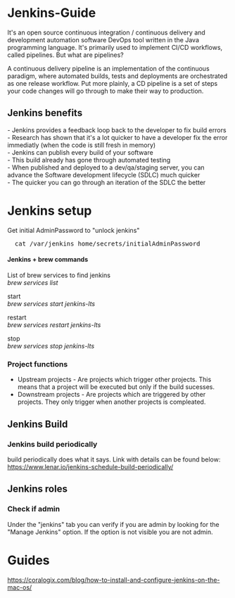 # Jenkins-Guide

It's an open source continuous integration / continuous delivery and development automation software DevOps tool written in the Java programming language. It's primarily used to implement CI/CD workflows, called pipelines. But what are pipelines?

A continuous delivery pipeline is an implementation of the continuous paradigm, where automated builds, tests and deployments are orchestrated as one release workflow. Put more plainly, a CD pipeline is a set of steps your code changes will go through to make their way to production.

<h2>Jenkins benefits</h2>
- Jenkins provides a feedback loop back to the developer to fix build errors <br>
- Research has shown that it's a lot quicker to have a developer fix the error immediatly (when the code is still fresh in memory) <br>
- Jenkins can publish every build of your software <br>
- This build already has gone through automated testing <br>
- When published and deployed to a dev/qa/staging server, you can advance the Software development lifecycle (SDLC) much quicker <br>
- The quicker you can go through an iteration of the SDLC the better <br>

<h1>Jenkins setup</h1>

Get initial AdminPassword to "unlock jenkins" 
<pre>
  cat /var/jenkins_home/secrets/initialAdminPassword
</pre>

#### Jenkins + brew commands

List of brew services to find jenkins <br>
<i> brew services list </i>

start<br>
<i>brew services start jenkins-lts</i>

restart <br>
<i>brew services restart jenkins-lts</i>

stop <br>
<i>brew services stop jenkins-lts</i>

### Project functions

- Upstream projects - Are projects which trigger other projects. This means that a project will be executed but only if the build sucesses.
- Downstream projects - Are projects which are triggered by other projects. They only trigger when another projects is compleated. 

## Jenkins Build

### Jenkins build periodically

build periodically does what it says. Link with details can be found below: <br>
https://www.lenar.io/jenkins-schedule-build-periodically/

<h2>Jenkins roles</h2>
<h3>Check if admin</h3>
Under the "jenkins" tab you can verify if you are admin by looking for the "Manage Jenkins" option. If the option is not visible you are not admin.


<h1>Guides</h1>

https://coralogix.com/blog/how-to-install-and-configure-jenkins-on-the-mac-os/
